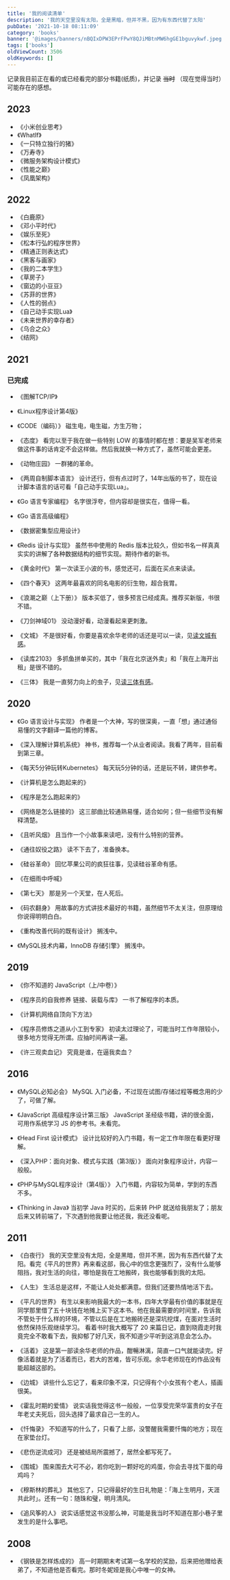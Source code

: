 ```yaml
---
title: '我的阅读清单'
description: '我的天空里没有太阳，全是黑暗，但并不黑，因为有东西代替了太阳'
pubDate: '2021-10-18 08:11:09'
category: 'books'
banner: '@images/banners/nBQIxDPW3EPrFPwY8QJiMBtnMW6hgGE1bguvykwf.jpeg'
tags: ['books']
oldViewCount: 3506
oldKeywords: []
---
```


记录我目前正在看的或已经看完的部分书籍(纸质)，并记录 ~~当时~~ （现在觉得当时）可能存在的感想。

## 2023

-   《小米创业思考》
-   《WhatIf》
-   《一只特立独行的猪》
-   《万寿寺》
-   《微服务架构设计模式》
-   《性能之巅》
-   《凤凰架构》

## 2022

-   《白鹿原》
-   《邓小平时代》
-   《娱乐至死》
-   《松本行弘的程序世界》
-   《精通正则表达式》
-   《黑客与画家》
-   《我的二本学生》
-   《草房子》
-   《窗边的小豆豆》
-   《苏菲的世界》
-   《人性的弱点》
-   《自己动手实现Lua》
-   《未来世界的幸存者》
-   《乌合之众》
-   《结网》

## 2021

### 已完成

-   《图解TCP/IP》
-   《Linux程序设计第4版》
-   《CODE（编码）》
    磁生电，电生磁，方生万物；

-   《态度》
    看完以至于我在做一些特别 LOW 的事情时都在想：要是吴军老师来做这件事的话肯定不会这样做。然后我就换一种方式了，虽然可能会更差。

-   《动物庄园》
    一群猪的革命。

-   《两周自制脚本语言》
    设计还行，但有点过时了，14年出版的书了，现在设计脚本语言的话可看「自己动手实现Lua」。

-   《Go 语言专家编程》
    名字很浮夸，但内容却是很实在，值得一看。

-   《Go 语言高级编程》
-   《数据密集型应用设计》
-   《Redis 设计与实现》
    虽然书中使用的 Redis 版本比较久，但如书名一样真真实实的讲解了各种数据结构的细节实现。期待作者的新书。

-   《黄金时代》
    第一次读王小波的书，感觉还可，后面在买点来读读。

-   《四个春天》
    这两年最喜欢的同名电影的衍生物，超合我胃。

-   《浪潮之巅（上下册）》
    版本买低了，很多预言已经成真。推荐买新版，书很不错。

-   《刀剑神域01》
    没动漫好看，动漫看起来更刺激。

-   《文城》
    不是很好看，你要是喜欢余华老师的话还是可以一读，见[读文城有感](https://godruoyi.com/posts/wencheng)。

-   《读库2103》
    多抓鱼拼单买的，其中「我在北京送外卖」和「我在上海开出租」是很不错的。

-   《三体》
    我是一直努力向上的虫子，见[读三体有感](https://godruoyi.com/posts/three-body)。

## 2020

-   《Go 语言设计与实现》
    作者是一个大神，写的很深奥，一直「想」通过通俗易懂的文字翻译一篇他的博客。

-   《深入理解计算机系统》
    神书，推荐每一个从业者阅读。我看了两年，目前看到第三章。

-   《每天5分钟玩转Kubernetes》
    每天玩5分钟的话，还是玩不转，建供参考。

-   《计算机是怎么跑起来的》
-   《程序是怎么跑起来的》
-   《网络是怎么链接的》
    这三部曲比较通熟易懂，适合如何；但一些细节没有解释清楚。

-   《且听风烟》
    且当作一个小故事来读吧，没有什么特别的营养。

-   《通往奴役之路》
    读不下去了，准备换本。

-   《硅谷革命》
    回忆苹果公司的疯狂往事，见读硅谷革命有感。

-   《在细雨中呼喊》
-   《第七天》
    那是另一个天堂，在人死后。

-   《码农翻身》
    用故事的方式讲技术最好的书籍，虽然细节不太关注，但原理给你说得明明白白。

-   《重构改善代码的既有设计》
    搁浅中。

-   《MySQL技术内幕，InnoDB 存储引擎》
    搁浅中。

## 2019

-   《你不知道的 JavaScript（上/中卷）》
-   《程序员的自我修养 链接、装载与库》
    一书了解程序的本质。

-   《计算机网络自顶向下方法》
-   《程序员修炼之道从小工到专家》
    初读太过理论了，可能当时工作年限较小，很多地方觉得无所谓。应抽时间再读一遍。

-   《许三观卖血记》
    究竟是谁，在逼我卖血？

## 2016

-   《MySQL必知必会》
    MySQL 入门必备，不过现在试图/存储过程等概念用的少了，可做了解。

-   《JavaScript 高级程序设计第三版》
    JavaScript 圣经级书籍，讲的很全面，可用作系统学习 JS 的参考书。未看完。

-   《Head First 设计模式》
    设计比较好的入门书籍，有一定工作年限在看更好理解。

-   《深入PHP：面向对象、模式与实践（第3版）》
    面向对象程序设计，内容一般般。

-   《PHP与MySQL程序设计（第4版）》
    入门书籍，内容较为简单，学到的东西不多。

-   《Thinking in Java》
    当初学 Java 时买的，后来转 PHP 就送给我朋友了；朋友后来又转前端了，下次遇到他我要让他还我，我还没看呢。

## 2011

-   《白夜行》
    我的天空里没有太阳，全是黑暗，但并不黑，因为有东西代替了太阳。看完《平凡的世界》再来看这部，我心中的信念更强烈了，没有什么能够阻挡，我对生活的向往，哪怕是我在工地搬砖，我也能够看到我的太阳。

-   《人生》
    生活总是这样，不能让人处处都满意。但我们还要热情地活下去。

-   《平凡的世界》
    有生以来影响我最大的一本书，四年大学最有价值的事就是在同学那里借了五十块钱在地摊上买下这本书。他在我最需要的时间里，告诉我不管处于什么样的环境，不管以后是在工地搬砖还是深坑挖煤，在面对生活时依然保持乐观继续学习。
    看着书时我大概写了 20 来篇日记，直到晓霞走时我竟完全不敢看下去，我抑郁了好几天，我不知道少平听到这消息会怎么办。

-   《活着》
    这是第一部读余华老师的作品，酣暢淋漓，简直一口气就能读完。好像活着就是为了活着而已，若大的苦难，皆可乐观。余华老师现在的作品没有能超越这部的。

-   《边城》
    讲些什么忘记了，看来印象不深，只记得有个小女孩有个老人，插画很美。

-   《霍乱时期的爱情》
    说实话我觉得这书一般般，一位享受完荣华富贵的女子在年老丈夫死后，回头选择了最求自己一生的人。

-   《忏悔录》
    不知道写的什么了，只看了上部，没警醒我需要忏悔的地方；现在在家垫台灯。

-   《悲伤逆流成河》
    还是被结局所震撼了，居然全都写死了。

-   《围城》
    围来围去大可不必，若你吃到一颗好吃的鸡蛋，你会去寻找下蛋的母鸡吗？

-   《穆斯林的葬礼》
    其他忘了，只记得最好的生日礼物是：「海上生明月，天涯共此时」。还有一句：随珠和璧，明月清风。

-   《追风筝的人》
    说实话感觉这书没那么神，可能是我当时不知道在那小巷子里发生的是什么事吧。

## 2008

-   《钢铁是怎样炼成的》
    高一时期期末考试第一名学校的奖励，后来把他赠给表弟了，不知道他是否看完。那时冬妮娅是我心中唯一的女神。
